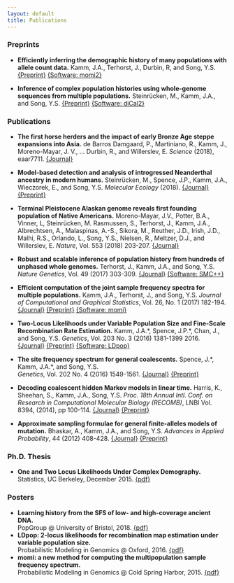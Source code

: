 ```yaml
---
layout: default
title: Publications
---
```


### Preprints

-   **Efficiently inferring the demographic history of many populations
    with allele count data.** Kamm, J.A., Terhorst, J., Durbin, R, and Song, Y.S.
    [{Preprint}](https://www.biorxiv.org/content/early/2018/03/23/287268)
    [{Software: momi2}](https://github.com/popgenmethods/momi2)

-   **Inference of complex population histories using whole-genome
    sequences from multiple populations.** Steinrücken, M., Kamm, J.A., and Song, Y.S. 
    [{Preprint}](http://dx.doi.org/10.1101/026591) [{Software: diCal2}](https://sourceforge.net/projects/dical2)

### Publications

-  **The first horse herders and the impact of early Bronze Age steppe expansions into Asia.**
   de Barros Damgaard, P., Martiniano, R., Kamm, J., Moreno-Mayar, J. V., ... Durbin, R., and Willerslev, E.
   *Science* (2018), eaar7711.
   [{Journal}](http://science.sciencemag.org/content/early/2018/05/08/science.aar7711)

-   **Model-based detection and analysis of introgressed Neanderthal
    ancestry in modern humans.** Steinrücken, M., Spence, J.P., Kamm, J.A., Wieczorek, E., and Song, Y.S. *Molecular Ecology* (2018). 
    [{Journal}](https://onlinelibrary.wiley.com/doi/abs/10.1111/mec.14565)
    [{Preprint}](https://www.biorxiv.org/content/early/2017/12/01/227660)

-   **Terminal Pleistocene Alaskan genome reveals first founding
    population of Native Americans.** 
    Moreno-Mayar, J.V., Potter, B.A., Vinner, L, Steinrücken, M.
    Rasmussen, S., Terhorst, J., Kamm, J.A., Albrechtsen, A.,
    Malaspinas, A.-S., Sikora, M., Reuther, J.D., Irish, J.D., Malhi,
    R.S., Orlando, L., Song, Y.S., Nielsen, R., Meltzer, D.J., and
    Willerslev, E. 
    *Nature*, Vol. 553 (2018) 203-207. 
    [{Journal}](https://www.nature.com/articles/nature25173)

-   **Robust and scalable inference of population history from hundreds
    of unphased whole genomes.** 
    Terhorst, J., Kamm, J.A., and Song, Y.S.
    *Nature Genetics*, Vol. 49 (2017) 303-309. 
    [{Journal}](http://dx.doi.org/10.1038/ng.3748) [{Software:
    SMC++}](https://github.com/popgenmethods/smcpp)

-   **Efficient computation of the joint sample frequency spectra for
    multiple populations.** 
    Kamm, J.A., Terhorst, J., and Song, Y.S. 
    *Journal of Computational and Graphical Statistics*, Vol. 26, No.
    1 (2017) 182-194. 
    [{Journal}](http://www.tandfonline.com/doi/abs/10.1080/10618600.2016.1159212)
    [{Preprint}](http://arxiv.org/abs/1503.01133) [{Software:
    momi}](https://github.com/popgenmethods/momi)

-   **Two-Locus Likelihoods under Variable Population Size and
    Fine-Scale Recombination Rate Estimation.** 
    Kamm, J.A.\*, Spence, J.P.\*, Chan, J., and Song, Y.S.
    *Genetics*, Vol. 203 No. 3 (2016) 1381-1399 2016. 
    [{Journal}](http://www.genetics.org/content/203/3/1381)
    [{Preprint}](http://arxiv.org/abs/1510.06017) [{Software:
    LDpop}](https://github.com/popgenmethods/ldpop)

-   **The site frequency spectrum for general coalescents.** 
    Spence, J.\*, Kamm, J.A.\*, and Song, Y.S.  
    *Genetics*, Vol. 202 No. 4 (2016) 1549-1561. 
    [{Journal}](http://www.genetics.org/content/genetics/202/4/1549.full.pdf)
    [{Preprint}](http://arxiv.org/abs/1510.05631)

-   **Decoding coalescent hidden Markov models in linear time.** 
    Harris, K., Sheehan, S., Kamm, J.A., Song, Y.S. 
    *Proc. 18th Annual Intl. Conf. on Research in Computational
    Molecular Biology (RECOMB)*, LNBI Vol. 8394, (2014), pp 100-114. 
    [{Journal}](http://dx.doi.org/10.1007/978-3-319-05269-4_8)
    [{Preprint}](http://arxiv.org/abs/1403.0858)

-   **Approximate sampling formulae for general finite-alleles models of
    mutation.** 
    Bhaskar, A., Kamm, J.A., and Song, Y.S. 
    *Advances in Applied Probability*, 44 (2012) 408-428. 
    [{Journal}](http://projecteuclid.org/euclid.aap/1339878718)
    [{Preprint}](http://arxiv.org/abs/1109.2386)

### Ph.D. Thesis

-   **One and Two Locus Likelihoods Under Complex Demography.**  
    Statistics, UC Berkeley, December 2015. 
    [{pdf}](/assets/thesis.pdf)

### Posters

-   **Learning history from the SFS of low- and high-coverage ancient
    DNA.**  
    PopGroup @ University of Bristol, 2018. 
    [{pdf}](/assets/ancient_momi.pdf)
-   **LDpop: 2-locus likelihoods for recombination map estimation under
    variable population size.**  
    Probabilistic Modeling in Genomics @ Oxford, 2016. 
    [{pdf}](/assets/ldpop_poster.pdf)
-   **momi: a new method for computing the multipopulation sample
    frequency spectrum.**  
    Probabilistic Modeling in Genomics @ Cold Spring Harbor, 2015. 
    [{pdf}](/assets/momi_poster.pdf)
